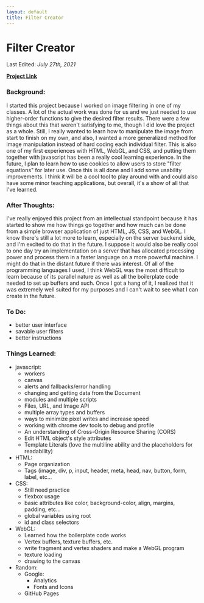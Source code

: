 ```yaml
---
layout: default
title: Filter Creator
---
```


# Filter Creator

Last Edited: *July 27th, 2021*

[**Project Link**](https://newview.dev/filterCreatorMinimized/)

### Background:
  I started this project because I worked on image filtering in one of my classes. A lot of the actual work was done for us and we just needed to use higher-order functions to give the desired filter results. There were a few things about this that weren't satisfying to me, though I did love the project as a whole. Still, I really wanted to learn how to manipulate the image from start to finish on my own, and also, I wanted a more generalized method for image manipulation instead of hard coding each individual filter. This is also one of my first experiences with HTML, WebGL, and CSS, and putting them together with javascript has been a really cool learning experience.
  In the future, I plan to learn how to use cookies to allow users to store "filter equations" for later use. Once this is all done and I add some usability improvements. I think it will be a cool tool to play around with and could also have some minor teaching applications, but overall, it's a show of all that I've learned.
  
### After Thoughts:
 I've really enjoyed this project from an intellectual standpoint because it has started to show me how things go together and how much can be done from a simple browser application of just HTML, JS, CSS, and WebGL. I know there's still a lot more to learn, especially on the server backend side, and I'm excited to do that in the future. I suppose it would also be really cool to one day try an implementation on a server that has allocated processing power and process them in a faster language on a more powerful machine. I might do that in the distant future if there was interest.
  Of all of the programming languages I used, I think WebGL was the most difficult to learn because of its parallel nature as well as all the boilerplate code needed to set up buffers and such. Once I got a hang of it, I realized that it was extremely well suited for my purposes and I can't wait to see what I can create in the future.
 
### To Do:
 - better user interface
 - savable user filters
 - better instructions

### Things Learned:
- javascript:
  - workers
  - canvas
  - alerts and fallbacks/error handling
  - changing and getting data from the Document
  - modules and multiple scripts
  - Files, URL, and Image API
  - multiple array types and buffers
  - ways to minimize pixel writes and increase speed
  - working with chrome dev tools to debug and profile
  - An understanding of Cross-Origin Resource Sharing (CORS)
  - Edit HTML object's style attributes
  - Template Literals (love the multiline ability and the placeholders for readability)
- HTML:
  - Page organization
  - Tags (image, div, p, input, header, meta, head, nav, button, form, label, etc...
- CSS:
  - Still need practice
  - flexbox usage
  - basic attributes like color, background-color, align, margins, padding, etc...
  - global variables using root
  - id and class selectors
- WebGL:
  - Learned how the boilerplate code works
  - Vertex buffers, texture buffers, etc.
  - write fragment and vertex shaders and make a WebGL program
  - texture loading
  - drawing to the canvas
- Random:
  - Google:
    - Analytics
    - Fonts and Icons
  - GitHub Pages
